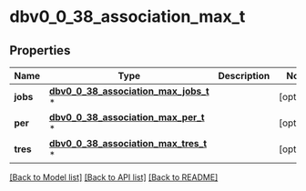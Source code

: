 # dbv0_0_38_association_max_t

## Properties
Name | Type | Description | Notes
------------ | ------------- | ------------- | -------------
**jobs** | [**dbv0_0_38_association_max_jobs_t**](dbv0_0_38_association_max_jobs.md) \* |  | [optional] 
**per** | [**dbv0_0_38_association_max_per_t**](dbv0_0_38_association_max_per.md) \* |  | [optional] 
**tres** | [**dbv0_0_38_association_max_tres_t**](dbv0_0_38_association_max_tres.md) \* |  | [optional] 

[[Back to Model list]](../README.md#documentation-for-models) [[Back to API list]](../README.md#documentation-for-api-endpoints) [[Back to README]](../README.md)


